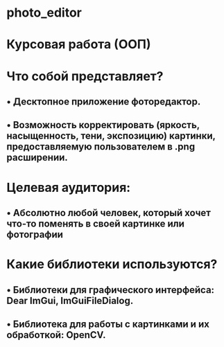 # photo_editor

# Курсовая работа (ООП)

# Что собой представляет?
• Десктопное приложение фоторедактор.
-
• Возможность корректировать (яркость, насыщенность, тени, экспозицию) картинки, предоставляемую пользователем в .png расширении.
-

# Целевая аудитория:
• Абсолютно любой человек, который хочет что-то поменять в своей картинке или фотографии
-
# Какие библиотеки используются?
• Библиотеки для графического интерфейса: Dear ImGui, ImGuiFileDialog.
-
• Библиотека для работы с картинками и их обработкой: OpenCV.
-
 